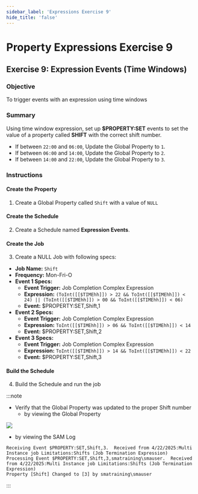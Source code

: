 ```yaml
---
sidebar_label: 'Expressions Exercise 9'
hide_title: 'false'
---
```


<head>
  <meta name="robots" content="noindex, nofollow" />
</head>

# Property Expressions Exercise 9
 
## Exercise 9: Expression Events (Time Windows)

### Objective

To trigger events with an expression using time windows

### Summary

Using time window expression, set up **$PROPERTY:SET** events to set the value of a property called **SHIFT** with the correct shift number.

  * If between ```22:00``` and ```06:00```, Update the Global Property to ```1```.
  * If between ```06:00``` and ```14:00```, Update the Global Property to ```2```.
  * If between ```14:00``` and ```22:00```, Update the Global Property to ```3```.

### Instructions

#### Create the Property

1. Create a Global Property called ```Shift``` with a value of ```NULL```

#### Create the Schedule

2. Create a Schedule named **Expression Events**.

#### Create the Job

3. Create a NULL Job with following specs:
  * **Job Name:** ```Shift```
  * **Frequency:** Mon-Fri-O
  * **Event 1 Specs:**
    * **Event Trigger:** Job Completion Complex Expression
	* **Expression:**  ```(ToInt([[$TIMEhh]]) > 22 && ToInt([[$TIMEhh]]) < 24) || (ToInt([[$TIMEhh]]) > 00 && ToInt([[$TIMEhh]]) < 06)```
	* **Event:** $PROPERTY:SET,Shift,1
  * **Event 2 Specs:**
    * **Event Trigger:** Job Completion Complex Expression
	* **Expression:**  ```ToInt([[$TIMEhh]]) > 06 && ToInt([[$TIMEhh]]) < 14```
	* **Event:** $PROPERTY:SET,Shift,2
  * **Event 3 Specs:**
    * **Event Trigger:** Job Completion Complex Expression
	* **Expression:**  ```ToInt([[$TIMEhh]]) > 14 && ToInt([[$TIMEhh]]) < 22```
	* **Event:** $PROPERTY:SET,Shift,3

#### Build the Schedule

4. Build the Schedule and run the job

:::note

* Verify that the Global Property was updated to the proper Shift number
  * by viewing the Global Property

![](../static/imgadvanced/ExpressEx9Solution.png)

  * by viewing the SAM Log

```
Receiving Event $PROPERTY:SET,Shift,3.  Received from 4/22/2025:Multi Instance job Limitations:Shifts (Job Termination Expression)
Processing Event $PROPERTY:SET,Shift,3,smatraining\smauser.  Received from 4/22/2025:Multi Instance job Limitations:Shifts (Job Termination Expression)
Property [Shift] Changed to [3] by smatraining\smauser
```

:::

